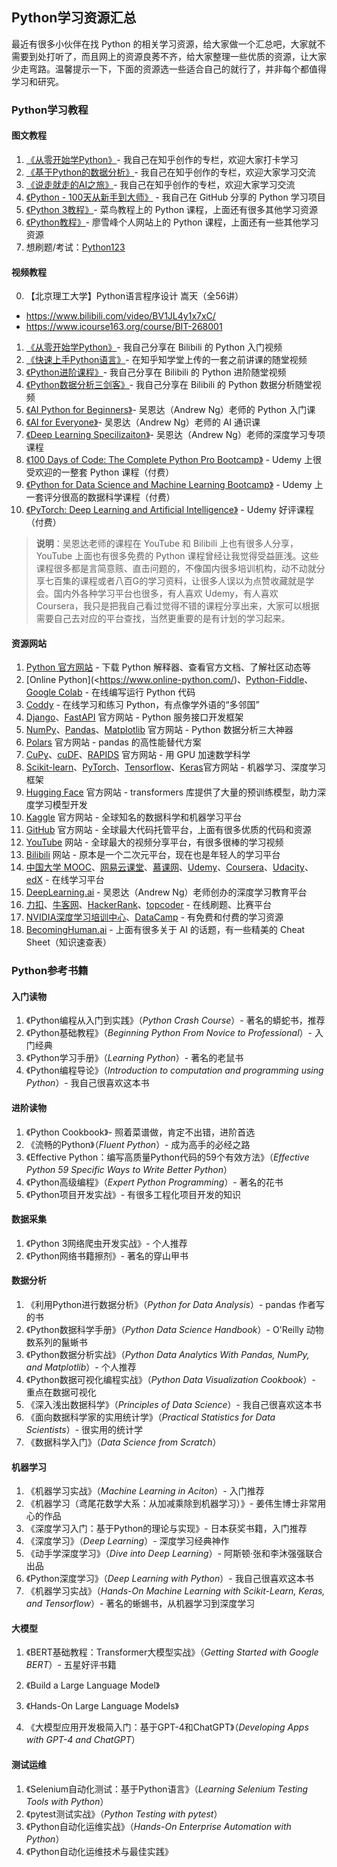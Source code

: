 ## Python学习资源汇总

最近有很多小伙伴在找 Python 的相关学习资源，给大家做一个汇总吧，大家就不需要到处打听了，而且网上的资源良莠不齐，给大家整理一些优质的资源，让大家少走弯路。温馨提示一下，下面的资源选一些适合自己的就行了，并非每个都值得学习和研究。

### Python学习教程

#### 图文教程

1. [《从零开始学Python》](https://www.zhihu.com/column/c_1216656665569013760)- 我自己在知乎创作的专栏，欢迎大家打卡学习
2. [《基于Python的数据分析》](https://www.zhihu.com/column/c_1217746527315496960)- 我自己在知乎创作的专栏，欢迎大家学习交流
3. [《说走就走的AI之旅》](https://www.zhihu.com/column/c_1628900668109946880)- 我自己在知乎创作的专栏，欢迎大家学习交流
4. [《Python - 100天从新手到大师》](https://github.com/jackfrued/Python-100-Days) - 我自己在 GitHub 分享的 Python 学习项目
5. [《Python 3教程》](https://www.runoob.com/python3/python3-tutorial.html)- 菜鸟教程上的 Python 课程，上面还有很多其他学习资源
6. [《Python教程》](https://liaoxuefeng.com/books/python/introduction/index.html)- 廖雪峰个人网站上的 Python 课程，上面还有一些其他学习资源
7. 想刷题/考试：[Python123](https://python123.io/)

#### 视频教程

0. 【北京理工大学】Python语言程序设计 嵩天（全56讲）
 - https://www.bilibili.com/video/BV1JL4y1x7xC/ 
 - https://www.icourse163.org/course/BIT-268001 
1. [《从零开始学Python》](https://space.bilibili.com/1177252794/lists/1222205)- 我自己分享在 Bilibili 的 Python 入门视频
2. [《快速上手Python语言》](https://www.zhihu.com/education/video-course/1491848366791700480)- 在知乎知学堂上传的一套之前讲课的随堂视频
3. [《Python进阶课程》](https://space.bilibili.com/1177252794/lists/4128173)- 我自己分享在 Bilibili 的 Python 进阶随堂视频
4. [《Python数据分析三剑客》](https://space.bilibili.com/1177252794/lists/502289)- 我自己分享在 Bilibili 的 Python 数据分析随堂视频
5. [《AI Python for Beginners》](https://www.deeplearning.ai/short-courses/ai-python-for-beginners/)- 吴恩达（Andrew Ng）老师的 Python 入门课
6. [《AI for Everyone》](https://www.deeplearning.ai/courses/ai-for-everyone/)- 吴恩达（Andrew Ng）老师的 AI 通识课
7. [《Deep Learning Specilizaiton》](https://www.deeplearning.ai/courses/deep-learning-specialization/)- 吴恩达（Andrew Ng）老师的深度学习专项课程
8. [《100 Days of Code: The Complete Python Pro Bootcamp》](https://www.udemy.com/course/100-days-of-code/) - Udemy 上很受欢迎的一整套 Python 课程（付费）
9. [《Python for Data Science and Machine Learning Bootcamp》](https://www.udemy.com/course/python-for-data-science-and-machine-learning-bootcamp/) - Udemy 上一套评分很高的数据科学课程（付费）
10. [《PyTorch: Deep Learning and Artificial Intelligence》](https://www.udemy.com/course/pytorch-deep-learning/) - Udemy 好评课程（付费）

> **说明**：吴恩达老师的课程在 YouTube 和 Bilibili 上也有很多人分享，YouTube 上面也有很多免费的 Python 课程曾经让我觉得受益匪浅。这些课程很多都是言简意赅、直击问题的，不像国内很多培训机构，动不动就分享七百集的课程或者八百G的学习资料，让很多人误以为点赞收藏就是学会。国内外各种学习平台也很多，有人喜欢 Udemy，有人喜欢 Coursera，我只是把我自己看过觉得不错的课程分享出来，大家可以根据需要自己去对应的平台查找，当然更重要的是有计划的学习起来。

#### 资源网站

1. [Python 官方网站](https://python.org) - 下载 Python 解释器、查看官方文档、了解社区动态等
2. [Online Python](<https://www.online-python.com/)、[Python-Fiddle](https://python-fiddle.com/)、[Google Colab](https://colab.research.google.com/) - 在线编写运行 Python 代码
3. [Coddy](https://coddy.tech) - 在线学习和练习 Python，有点像学外语的“多邻国”
4. [Django](https://www.djangoproject.com/)、[FastAPI](https://fastapi.tiangolo.com/) 官方网站 - Python 服务接口开发框架
5. [NumPy](https://numpy.org/)、[Pandas](https://pandas.pydata.org/)、[Matplotlib](https://matplotlib.org/stable/) 官方网站 - Python 数据分析三大神器
6. [Polars](https://pola.rs/) 官方网站 - pandas 的高性能替代方案
7. [CuPy](https://cupy.dev/)、[cuDF](https://github.com/rapidsai/cudf)、[RAPIDS](https://rapids.ai/) 官方网站 - 用 GPU 加速数学科学
8. [Scikit-learn](https://scikit-learn.org/stable/)、[PyTorch](https://pytorch.org/)、[Tensorflow](https://www.tensorflow.org/)、[Keras](https://keras.io/)官方网站 - 机器学习、深度学习框架
9. [Hugging Face](https://huggingface.co/) 官方网站 - transformers 库提供了大量的预训练模型，助力深度学习模型开发
10. [Kaggle](https://www.kaggle.com/) 官方网站 - 全球知名的数据科学和机器学习平台
11. [GitHub](https://github.com/) 官方网站 - 全球最大代码托管平台，上面有很多优质的代码和资源
12. [YouTube](https://www.youtube.com/) 网站 - 全球最大的视频分享平台，有很多很棒的学习视频
13. [Bilibili](https://www.bilibili.com/) 网站 - 原本是一个二次元平台，现在也是年轻人的学习平台
14. [中国大学 MOOC](https://www.icourse163.org/)、[网易云课堂](https://study.163.com/)、[慕课网](https://www.imooc.com/)、[Udemy]()、[Coursera]()、[Udacity]()、[edX](https://www.edx.org/) - 在线学习平台
15. [DeepLearning.ai](https://www.deeplearning.ai/) - 吴恩达（Andrew Ng）老师创办的深度学习教育平台
16. [力扣](https://leetcode.cn/)、[牛客网](https://www.nowcoder.com/)、[HackerRank](https://www.hackerrank.com/)、[topcoder](https://www.topcoder.com/) - 在线刷题、比赛平台
17. [NVIDIA深度学习培训中心](https://link.zhihu.com/?target=https%3A//www.nvidia.cn/training/)、[DataCamp](https://link.zhihu.com/?target=https%3A//www.datacamp.com/) - 有免费和付费的学习资源
18. [BecomingHuman.ai](https://link.zhihu.com/?target=https%3A//becominghuman.ai/) - 上面有很多关于 AI 的话题，有一些精美的 Cheat Sheet（知识速查表）


### Python参考书籍

#### 入门读物

1. 《Python编程从入门到实践》（*Python Crash Course*）- 著名的蟒蛇书，推荐
2. 《Python基础教程》（*Beginning Python From Novice to Professional*）- 入门经典
3. 《Python学习手册》（*Learning Python*）- 著名的老鼠书
4. 《Python编程导论》（*Introduction to computation and programming using Python*）- 我自己很喜欢这本书

#### 进阶读物

1. 《Python Cookbook》- 照着菜谱做，肯定不出错，进阶首选
2. 《流畅的Python》（*Fluent Python*）- 成为高手的必经之路
3. 《Effective Python：编写高质量Python代码的59个有效方法》（*Effective Python 59 Specific Ways to Write Better Python*）
4. 《Python高级编程》（*Expert Python Programming*）- 著名的花书
5. 《Python项目开发实战》- 有很多工程化项目开发的知识

#### 数据采集

1. 《Python 3网络爬虫开发实战》- 个人推荐
2. 《Python网络书籍擦剂》- 著名的穿山甲书

#### 数据分析

1. 《利用Python进行数据分析》（*Python for Data Analysis*）- pandas 作者写的书
2. 《Python数据科学手册》（*Python Data Science Handbook*）- O'Reilly 动物数系列的鬣蜥书
3. 《Python数据分析实战》（*Python Data Analytics With Pandas, NumPy, and Matplotlib*）- 个人推荐
4. 《Python数据可视化编程实战》（*Python Data Visualization Cookbook*）- 重点在数据可视化
5. 《深入浅出数据科学》（*Principles of Data Science*）- 我自己很喜欢这本书
6. 《面向数据科学家的实用统计学》（*Practical Statistics for Data Scientists*）- 很实用的统计学
7. 《数据科学入门》（*Data Science from Scratch*）

#### 机器学习

1. 《机器学习实战》（*Machine Learning in Aciton*）- 入门推荐
2. 《机器学习（鸢尾花数学大系：从加减乘除到机器学习）》- 姜伟生博士非常用心的作品
3. 《深度学习入门：基于Python的理论与实现》- 日本获奖书籍，入门推荐
4. 《深度学习》（*Deep Learning*）- 深度学习经典神作
5. 《动手学深度学习》（*Dive into Deep Learning*）- 阿斯顿·张和李沐强强联合出品
6. 《Python深度学习》（*Deep Learning with Python*）- 我自己很喜欢这本书
7. 《机器学习实战》（*Hands-On Machine Learning with Scikit-Learn, Keras, and Tensorflow*）- 著名的蜥蜴书，从机器学习到深度学习

#### 大模型

1. 《BERT基础教程：Transformer大模型实战》（*Getting Started with Google BERT*）- 五星好评书籍

2. 《Build a Large Language Model》
3. 《Hands-On Large Language Models》
4. 《大模型应用开发极简入门：基于GPT-4和ChatGPT》（*Developing Apps with GPT-4 and ChatGPT*）

#### 测试运维

1. 《Selenium自动化测试：基于Python语言》（*Learning Selenium Testing Tools with Python*）
2. 《pytest测试实战》（*Python Testing with pytest*）
3. 《Python自动化运维实战》（*Hands-On Enterprise Automation with Python*）
4. 《Python自动化运维技术与最佳实践》